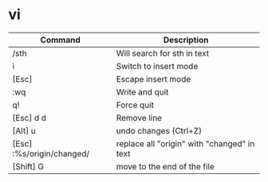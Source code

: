 # vi

|Command|Description|
|-|-|
|/sth| Will search for sth in text |
|i| Switch to insert mode |
| [Esc] | Escape insert mode |
| :wq | Write and quit |
| q! | Force quit |
|[Esc] d d| Remove line|
| [Alt] u | undo changes (Ctrl+Z) |
| [Esc] :%s/origin/changed/ | replace all "origin" with "changed" in text
| [Shift] G | move to the end of the file |